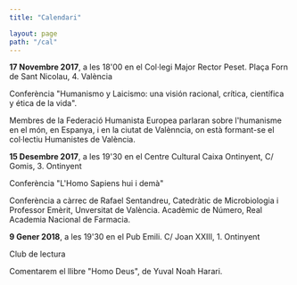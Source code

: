 ```yaml
---
title: "Calendari"

layout: page
path: "/cal"
---
```



**17 Novembre 2017**, a les 18'00 en el Col·legi Major Rector Peset. Plaça Forn de Sant Nicolau, 4. València

Conferència "Humanismo y Laicismo: una visión racional, crítica, científica y ética de la vida".

Membres de la Federació Humanista Europea parlaran sobre l'humanisme en el món, en Espanya, i en la ciutat de Valènncia, on està formant-se el col·lectiu Humanistes de València.

**15 Desembre 2017**, a les 19'30 en el Centre Cultural Caixa Ontinyent, C/ Gomis, 3. Ontinyent

Conferència "L'Homo Sapiens hui i demà"

Conferència a càrrec de Rafael Sentandreu, Catedràtic de Microbiologia i Professor Emèrit, Unversitat de València.
Acadèmic de Número, Real Academia Nacional de Farmacia.


**9 Gener 2018**, a les 19'30 en el Pub Emili. C/ Joan XXIII, 1. Ontinyent

Club de lectura

Comentarem el llibre "Homo Deus", de Yuval Noah Harari.
